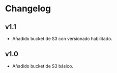 # Changelog

## v1.1
- Añadido bucket de S3 con versionado habilitado.

## v1.0
- Añadido bucket de S3 básico.

